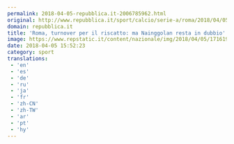 ```yaml
---
permalink: 2018-04-05-repubblica.it-2006785962.html
original: http://www.repubblica.it/sport/calcio/serie-a/roma/2018/04/05/news/roma_turnover_per_il_riscatto_ma_nainggolan_resta_in_dubbio-193078856/?rss
domain: repubblica.it
title: 'Roma, turnover per il riscatto: ma Nainggolan resta in dubbio'
image: https://www.repstatic.it/content/nazionale/img/2018/04/05/171619028-e7c071cf-6282-4b23-9b7b-ee3f005e3155.jpg
date: 2018-04-05 15:52:23
category: sport
translations: 
 - 'en'
 - 'es'
 - 'de'
 - 'ru'
 - 'ja'
 - 'fr'
 - 'zh-CN'
 - 'zh-TW'
 - 'ar'
 - 'pt'
 - 'hy'
---
```


